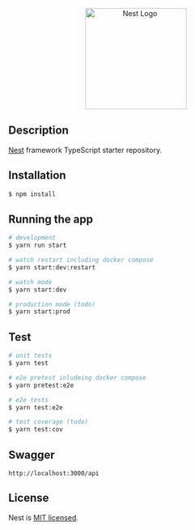<p align="center">
  <a href="http://nestjs.com/" target="blank"><img src="https://nestjs.com/img/logo-small.svg" width="200" alt="Nest Logo" /></a>
</p>

[circleci-image]: https://img.shields.io/circleci/build/github/nestjs/nest/master?token=abc123def456
[circleci-url]: https://circleci.com/gh/nestjs/nest

## Description

[Nest](https://github.com/nestjs/nest) framework TypeScript starter repository.

## Installation

```bash
$ npm install
```

## Running the app

```bash
# development
$ yarn run start

# watch restart including docker compose
$ yarn start:dev:restart

# watch mode
$ yarn start:dev

# production mode (todo)
$ yarn start:prod
```

## Test

```bash
# unit tests
$ yarn test

# e2e pretest inludeing docker compose
$ yarn pretest:e2e

# e2e tests
$ yarn test:e2e

# test coverage (todo)
$ yarn test:cov
```

## Swagger

`http://localhost:3000/api`

## License

Nest is [MIT licensed](LICENSE).
